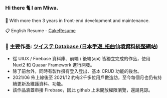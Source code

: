 ### Hi there 🐈 I am Miwa.
💼 With more then 3 years in front-end development and maintenance.

📋 English Resume - [CakeResume](https://www.cakeresume.com/504170169)

### 📁 主要作品: [ツイステ Database (日本手遊_扭曲仙境資料統整網站)](https://twst-database.onrender.com/)
- 從 UIUX / Firebase 資料庫、前端 / 後端(api) 皆獨立完成的作品，使用 Nuxt2 和 Quasar Framework 進行開發。
- 除了前台外，同時有製作擁有登入登出、基本 CRUD 功能的後台。
- 2021/06 佈上線後至 2021/12 約有2千多位用戶數造訪，至今每個月也仍有持續更新及維護資料、功能。
- 該作品涵蓋串接 Firebase，因此 github 上未開放權限瀏覽，還請見諒。
